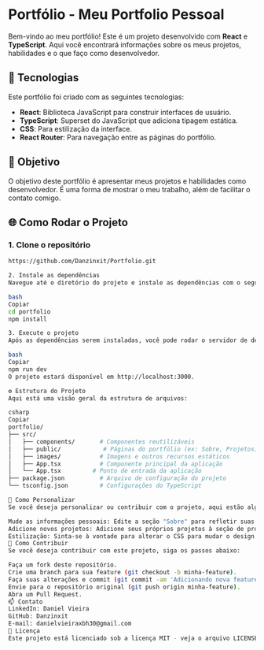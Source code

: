 # Portfólio - Meu Portfolio Pessoal

Bem-vindo ao meu portfólio! Este é um projeto desenvolvido com **React** e **TypeScript**. Aqui você encontrará informações sobre os meus projetos, habilidades e o que faço como desenvolvedor.

## 🚀 Tecnologias

Este portfólio foi criado com as seguintes tecnologias:

- **React**: Biblioteca JavaScript para construir interfaces de usuário.
- **TypeScript**: Superset do JavaScript que adiciona tipagem estática.
- **CSS**: Para estilização da interface.
- **React Router**: Para navegação entre as páginas do portfólio.

## 🎯 Objetivo

O objetivo deste portfólio é apresentar meus projetos e habilidades como desenvolvedor. É uma forma de mostrar o meu trabalho, além de facilitar o contato comigo.

## 🌐 Como Rodar o Projeto

### 1. Clone o repositório

```bash
https://github.com/Danzinxit/Portfolio.git

2. Instale as dependências
Navegue até o diretório do projeto e instale as dependências com o seguinte comando:

bash
Copiar
cd portfolio
npm install

3. Execute o projeto
Após as dependências serem instaladas, você pode rodar o servidor de desenvolvimento com:

bash
Copiar
npm run dev
O projeto estará disponível em http://localhost:3000.

⚙️ Estrutura do Projeto
Aqui está uma visão geral da estrutura de arquivos:

csharp
Copiar
portfolio/
├── src/
│   ├── components/       # Componentes reutilizáveis
│   ├── public/            # Páginas do portfólio (ex: Sobre, Projetos)
│   ├── images/           # Imagens e outros recursos estáticos
│   ├── App.tsx           # Componente principal da aplicação
│   └── App.tsx         # Ponto de entrada da aplicação
├── package.json          # Arquivo de configuração do projeto
└── tsconfig.json         # Configurações do TypeScript

🎨 Como Personalizar
Se você deseja personalizar ou contribuir com o projeto, aqui estão algumas dicas:

Mude as informações pessoais: Edite a seção "Sobre" para refletir suas próprias informações.
Adicione novos projetos: Adicione seus próprios projetos à seção de projetos no componente apropriado.
Estilização: Sinta-se à vontade para alterar o CSS para mudar o design conforme sua preferência.
🤝 Como Contribuir
Se você deseja contribuir com este projeto, siga os passos abaixo:

Faça um fork deste repositório.
Crie uma branch para sua feature (git checkout -b minha-feature).
Faça suas alterações e commit (git commit -am 'Adicionando nova feature').
Envie para o repositório original (git push origin minha-feature).
Abra um Pull Request.
📫 Contato
LinkedIn: Daniel Vieira
GitHub: Danzinxit
E-mail: danielvieiraxbh30@gmail.com
📝 Licença
Este projeto está licenciado sob a licença MIT - veja o arquivo LICENSE para mais detalhes.


